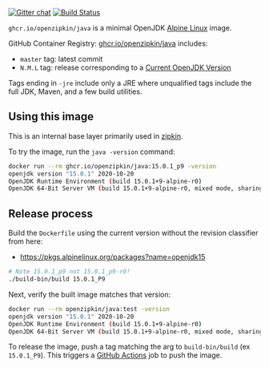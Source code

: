 [![Gitter chat](http://img.shields.io/badge/gitter-join%20chat%20%E2%86%92-brightgreen.svg)](https://gitter.im/openzipkin/zipkin)
[![Build Status](https://github.com/openzipkin/docker-java/workflows/test/badge.svg)](https://github.com/openzipkin/docker-java/actions?query=workflow%3Atest)

`ghcr.io/openzipkin/java` is a minimal OpenJDK [Alpine Linux](https://github.com/openzipkin/docker-alpine) image.

GitHub Container Registry: [ghcr.io/openzipkin/java](https://github.com/orgs/openzipkin/packages/container/package/java) includes:
 * `master` tag: latest commit
 * `N.M.L` tag: release corresponding to a [Current OpenJDK Version](https://pkgs.alpinelinux.org/packages?name=openjdk15)

Tags ending in `-jre` include only a JRE where unqualified tags include the full JDK, Maven, and a
few build utilities.

## Using this image
This is an internal base layer primarily used in [zipkin](https://github.com/openzipkin/zipkin).

To try the image, run the `java -version` command:
```bash
docker run --rm ghcr.io/openzipkin/java:15.0.1_p9 -version
openjdk version "15.0.1" 2020-10-20
OpenJDK Runtime Environment (build 15.0.1+9-alpine-r0)
OpenJDK 64-Bit Server VM (build 15.0.1+9-alpine-r0, mixed mode, sharing)
```

## Release process
Build the `Dockerfile` using the current version without the revision classifier from here:
 * https://pkgs.alpinelinux.org/packages?name=openjdk15
```bash
# Note 15.0.1_p9 not 15.0.1_p9-r0!
./build-bin/build 15.0.1_P9
```

Next, verify the built image matches that version:
```bash
docker run --rm openzipkin/java:test -version
openjdk version "15.0.1" 2020-10-20
OpenJDK Runtime Environment (build 15.0.1+9-alpine-r0)
OpenJDK 64-Bit Server VM (build 15.0.1+9-alpine-r0, mixed mode, sharing)
```

To release the image, push a tag matching the arg to `build-bin/build` (ex `15.0.1_P9`).
This triggers a [GitHub Actions](https://github.com/openzipkin/docker-java/actions) job to push the image.
